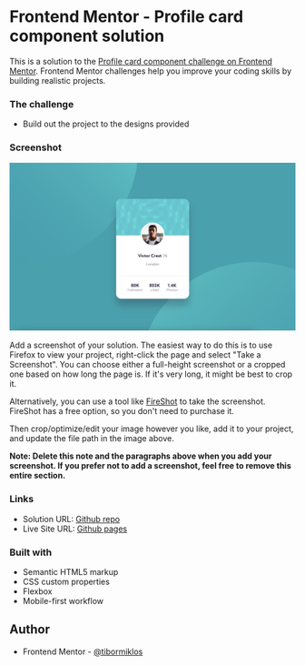 # Frontend Mentor - Profile card component solution

This is a solution to the [Profile card component challenge on Frontend Mentor](https://www.frontendmentor.io/challenges/profile-card-component-cfArpWshJ). Frontend Mentor challenges help you improve your coding skills by building realistic projects. 


### The challenge

- Build out the project to the designs provided

### Screenshot

![](screenshot.jpg)

Add a screenshot of your solution. The easiest way to do this is to use Firefox to view your project, right-click the page and select "Take a Screenshot". You can choose either a full-height screenshot or a cropped one based on how long the page is. If it's very long, it might be best to crop it.

Alternatively, you can use a tool like [FireShot](https://getfireshot.com/) to take the screenshot. FireShot has a free option, so you don't need to purchase it. 

Then crop/optimize/edit your image however you like, add it to your project, and update the file path in the image above.

**Note: Delete this note and the paragraphs above when you add your screenshot. If you prefer not to add a screenshot, feel free to remove this entire section.**

### Links

- Solution URL: [Github repo](https://github.com/tibormiklos/fm3-profilecard)
- Live Site URL: [Github pages](https://tibormiklos.github.io/fm3-profilecard/)


### Built with

- Semantic HTML5 markup
- CSS custom properties
- Flexbox
- Mobile-first workflow


## Author

- Frontend Mentor - [@tibormiklos](https://www.frontendmentor.io/profile/tibormiklos)